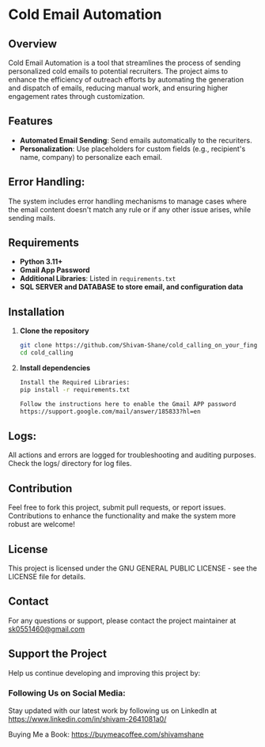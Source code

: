 # Cold Email Automation

## Overview
Cold Email Automation is a tool that streamlines the process of sending personalized cold emails to potential recruiters. The project aims to enhance the efficiency of outreach efforts by automating the generation and dispatch of emails, reducing manual work, and ensuring higher engagement rates through customization.

## Features
- **Automated Email Sending**: Send emails automatically to the recuriters.
- **Personalization**: Use placeholders for custom fields (e.g., recipient's name, company) to personalize each email.

## Error Handling:

The system includes error handling mechanisms to manage cases where the email content doesn't match any rule or if any other issue arises, while sending mails.

## Requirements
- **Python 3.11+**
- **Gmail App Password**
- **Additional Libraries**: Listed in `requirements.txt`
- **SQL SERVER and DATABASE to store email, and configuration data**

## Installation

1. **Clone the repository**
    ```bash
    git clone https://github.com/Shivam-Shane/cold_calling_on_your_fingertips.git
    cd cold_calling
    ```

2. **Install dependencies**
    ```bash
    Install the Required Libraries:
    pip install -r requirements.txt

    Follow the instructions here to enable the Gmail APP password
    https://support.google.com/mail/answer/185833?hl=en
    ```

## Logs:

All actions and errors are logged for troubleshooting and auditing purposes. Check the logs/ directory for log files.

## Contribution
Feel free to fork this project, submit pull requests, or report issues. Contributions to enhance the functionality and make the system more robust are welcome!

## License
This project is licensed under the GNU GENERAL PUBLIC LICENSE - see the LICENSE file for details.

## Contact
For any questions or support, please contact the project maintainer at sk0551460@gmail.com

## Support the Project
Help us continue developing and improving this project by:

### Following Us on Social Media: 

Stay updated with our latest work by following us on LinkedIn at https://www.linkedin.com/in/shivam-2641081a0/

Buying Me a Book: https://buymeacoffee.com/shivamshane
